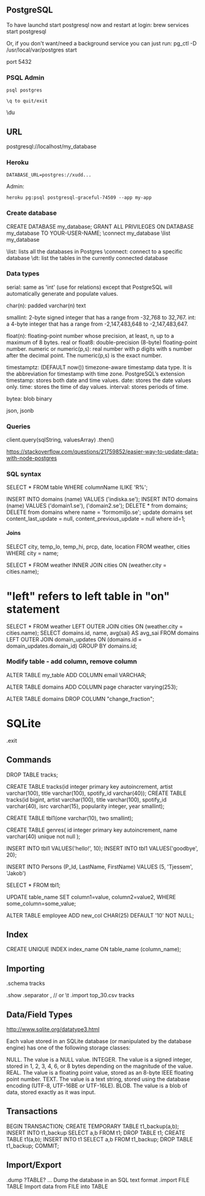 ## PostgreSQL

To have launchd start postgresql now and restart at login:
	brew services start postgresql

Or, if you don't want/need a background service you can just run:
	pg_ctl -D /usr/local/var/postgres start

port 5432

### PSQL Admin

	psql postgres

	\q to quit/exit

\du


## URL

postgresql://localhost/my_database

### Heroku

	DATABASE_URL=postgres://xudd...

Admin:

	heroku pg:psql postgresql-graceful-74509 --app my-app


### Create database

CREATE DATABASE my_database;
GRANT ALL PRIVILEGES ON DATABASE my_database TO YOUR-USER-NAME;
\connect my_database
\list my_database

\list: lists all the databases in Postgres
\connect: connect to a specific database
\dt: list the tables in the currently connected database

### Data types

serial: same as 'int' (use for relations) except that PostgreSQL will automatically generate and populate values.

char(n): padded
varchar(n)
text

smallint: 2-byte signed integer that has a range from -32,768 to 32,767.
int: a 4-byte integer that has a range from -2,147,483,648 to -2,147,483,647.

float(n): floating-point number whose precision, at least, n, up to a maximum of 8 bytes.
real or float8: double-precision (8-byte) floating-point number.
numeric or numeric(p,s): real number with p digits with s number after the decimal point. The numeric(p,s) is the exact number.

timestamptz: (DEFAULT now()) timezone-aware timestamp data type. It is the abbreviation for timestamp with time zone. PostgreSQL’s extension
timestamp: stores both date and time values.
date: stores the date values only.
time: stores the time of day values.
interval: stores periods of time.

bytea: blob binary

json, jsonb


### Queries

client.query(sqlString, valuesArray)
  .then()

https://stackoverflow.com/questions/21759852/easier-way-to-update-data-with-node-postgres

### SQL syntax

SELECT * FROM table WHERE columnName ILIKE 'R%';

INSERT INTO domains (name) VALUES ('indiska.se');
INSERT INTO domains (name) VALUES ('domain1.se'), ('domain2.se');
DELETE * from domains;
DELETE from domains where name = 'formomiljo.se';
update domains set content_last_update = null, content_previous_update = null where id=1;

#### Joins

SELECT city, temp_lo, temp_hi, prcp, date, location
  FROM weather, cities
  WHERE city = name;

SELECT * FROM weather INNER JOIN cities ON (weather.city = cities.name);

# "left" refers to left table in "on" statement
SELECT * FROM weather LEFT OUTER JOIN cities ON (weather.city = cities.name);
SELECT domains.id, name, avg(sai) AS avg_sai FROM domains LEFT OUTER JOIN domain_updates ON (domains.id = domain_updates.domain_id) GROUP BY domains.id;

### Modify table - add column, remove column

ALTER TABLE my_table
ADD COLUMN email VARCHAR;

ALTER TABLE domains
ADD COLUMN page character varying(253);

ALTER TABLE domains
DROP COLUMN "change_fraction";



# SQLite

.exit

## Commands

DROP TABLE tracks;

CREATE TABLE tracks(id integer primary key autoincrement, artist varchar(100), title varchar(100), spotify_id varchar(40));
CREATE TABLE tracks(id bigint, artist varchar(100), title varchar(100), spotify_id varchar(40), isrc varchar(15), popularity integer, year smallint);

CREATE TABLE tbl1(one varchar(10), two smallint);

CREATE TABLE genres(
	id integer primary key autoincrement,
	name varchar(40) unique not null
);

INSERT INTO tbl1 VALUES('hello!', 10);
INSERT INTO tbl1 VALUES('goodbye', 20);

INSERT INTO Persons (P_Id, LastName, FirstName) VALUES (5, 'Tjessem', 'Jakob')

SELECT * FROM tbl1;

UPDATE table_name SET column1=value, column2=value2, WHERE some_column=some_value;

ALTER TABLE employee ADD new_col CHAR(25) DEFAULT '10' NOT NULL;

## Index

CREATE UNIQUE INDEX index_name ON table_name (column_name);

## Importing

.schema tracks

.show
.separator , // or \t
.import top_30.csv tracks


## Data/Field Types

http://www.sqlite.org/datatype3.html

Each value stored in an SQLite database (or manipulated by the database engine) has one of the following storage classes:

NULL. The value is a NULL value.
INTEGER. The value is a signed integer, stored in 1, 2, 3, 4, 6, or 8 bytes depending on the magnitude of the value.
REAL. The value is a floating point value, stored as an 8-byte IEEE floating point number.
TEXT. The value is a text string, stored using the database encoding (UTF-8, UTF-16BE or UTF-16LE).
BLOB. The value is a blob of data, stored exactly as it was input.

## Transactions

BEGIN TRANSACTION;
CREATE TEMPORARY TABLE t1_backup(a,b);
INSERT INTO t1_backup SELECT a,b FROM t1;
DROP TABLE t1;
CREATE TABLE t1(a,b);
INSERT INTO t1 SELECT a,b FROM t1_backup;
DROP TABLE t1_backup;
COMMIT;

## Import/Export

.dump ?TABLE? ...      Dump the database in an SQL text format
.import FILE TABLE     Import data from FILE into TABLE
